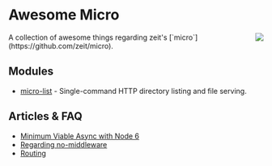 # Awesome Micro

<img align="right" src="https://camo.githubusercontent.com/67335088cb7b156fb779f6d60635e70780efe714/68747470733a2f2f636c6475702e636f6d2f4a446d6d4858337568462e737667" />
A collection of awesome things regarding zeit's [`micro`](https://github.com/zeit/micro).

## Modules

- [micro-list](https://github.com/zeit/micro-list) - Single-command HTTP directory listing and file serving.

## Articles & FAQ

- [Minimum Viable Async with Node 6](https://gist.github.com/rauchg/8199de60db48026a6670620a1c33b700)
- [Regarding no-middleware](https://github.com/zeit/micro/issues/8)
- [Routing](https://github.com/zeit/micro/issues/16)
